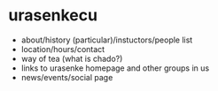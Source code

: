 urasenkecu
==========

* about/history (particular)/instuctors/people list
* location/hours/contact
* way of tea (what is chado?)
* links to urasenke homepage and other groups in us
* news/events/social page
